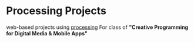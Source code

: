 Processing Projects
====

web-based projects using [processing](http://processing.org/)
For class of __"Creative Programming for Digital Media & Mobile Apps"__
